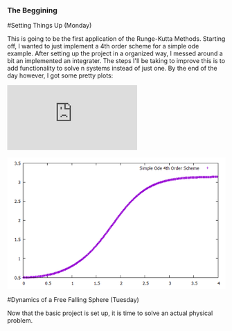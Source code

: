 ### The Beggining

#Setting Things Up (Monday)

This is going to be the first application of the Runge-Kutta Methods. Starting off, I wanted to just implement a 4th order scheme for a simple ode example. After setting up the project in a organized way, I messed around a bit an implemented an integrater. The steps I'll be taking to improve this is to add functionality to solve n systems instead of just one. By the end of the day however, I got some pretty plots:

![Equation](http://www.sciweavers.org/tex2img.php?eq=%5Cfrac%7Bdy%7D%7Bdt%7D%20%3D%20sin%28y%29%2At&bc=White&fc=Black&im=jpg&fs=12&ff=arev&edit=0)

![Pretty Plots](https://github.com/spasatron/Computational-Fluid-Mechanics-Summer-2020/blob/master/docs/images/monday115progress.png)

#Dynamics of a Free Falling Sphere (Tuesday)

Now that the basic project is set up, it is time to solve an actual physical problem.
